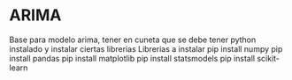 # ARIMA
Base para modelo arima, tener en cuneta que se debe tener python instalado y instalar ciertas librerias
Librerias a instalar
pip install numpy
pip install pandas
pip install matplotlib
pip install statsmodels
pip install scikit-learn
